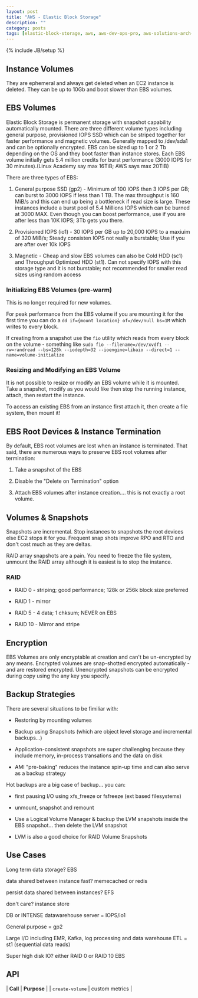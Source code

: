 ```yaml
---
layout: post
title: "AWS - Elastic Block Storage"
description: ""
category: posts
tags: [elastic-block-storage, aws, aws-dev-ops-pro, aws-solutions-arch-pro]
---
```

{% include JB/setup %}

## Instance Volumes

They are ephemeral and always get deleted when an EC2 instance is deleted. They can be up to 10Gb and boot slower than EBS volumes.

## EBS Volumes

Elastic Block Storage is permanent storage with snapshot capability automatically mounted. There are three different volume types including general purpose, provisioned IOPS SSD which can be striped together for faster performance and magnetic volumes. Generally mapped to /dev/sda1 and can be optionally encrypted. EBS can be sized up to 1 or 2 Tb depending on the OS and they boot faster than instance stores. Each EBS volume initially gets 5.4 million credits for burst performance (3000 IOPS for 30 minutes).(Linux Academy say max 16TiB; AWS says max 20TiB)

There are three types of EBS:

1. General purpose SSD (gp2) - Minimum of 100 IOPS then 3 IOPS per GB; can burst to 3000 IOPS if less than 1 TB. The max throughput is 160 MiB/s and this can end up being a bottleneck if read size is large. These instances include a burst pool of 5.4 Millions IOPS which can be burned at 3000 MAX. Even though you can boost performance, use if you are after less than 10K IOPS; 3Tb gets you there. 

2. Provisioned IOPS (io1) - 30 IOPS per GB up to 20,000 IOPS to a maxiuim of 320 MiB/s; Steady consisten IOPS not really a burstable; Use if you are after over 10k IOPS

3. Magnetic - Cheap and slow EBS volumes can also be Cold HDD (sc1) and Throughput Optimized HDD (st1). Can not specify IOPS with this storage type and it is not burstable; not recommended for smaller read sizes using random access

### Initializing EBS Volumes (pre-warm)

This is no longer required for new volumes.

For peak performance from the EBS volume if you are mounting it for the first time you can do a `dd if={mount location} of=/dev/null bs=1M` which writes to every block. 

If creating from a snapshot use the `fio` utility which reads from every block on the volume - something like `sudo fio --filename=/dev/xvdf1 --rw=randread --bs=128k --iodepth=32 --ioengine=libaio --direct=1 --name=volume-initialize`


### Resizing and Modifying an EBS Volume

It is not possible to resize or modify an EBS volume while it is mounted. Take a snapshot, modify as you would like then stop the running instance, attach, then restart the instance.

To access an existing EBS from an instance first attach it, then create a file system, then mount it!

## EBS Root Devices &amp; Instance Termination

By default, EBS root volumes are lost when an instance is terminated. That said, there are numerous ways to preserve EBS root volumes after termination:

1. Take a snapshot of the EBS

2. Disable the "Delete on Termination" option

3. Attach EBS volumes after instance creation.... this is not exactly a root volume.

## Volumes &amp; Snapshots

Snapshots are incremental. Stop instances to snapshots the root devices else EC2 stops it for you. Frequent snap shots improve RPO and RTO and don't cost much as they are deltas.

RAID array snapshots are a pain. You need to freeze the file system, unmount the RAID array although it is easiest is to stop the instance.

### RAID

- RAID 0 - striping; good performance; 128k or 256k block size preferred

- RAID 1 - mirror

- RAID 5 - 4 data; 1 chksum; NEVER on EBS

- RAID 10 - Mirror and stripe

## Encryption

EBS Volumes are only encryptable at creation and can't be un-encrypted by any means. Encrypted volumes are snap-shotted encrypted automatically - and are restored encrypted. Unencrypted snapshots can be encrypted during copy using the any key you specify.

## Backup Strategies

There are several situations to be fimiliar with:

- Restoring by mounting volumes

- Backup using Snapshots (which are object level storage and incremental backups...)

- Application-consistent snapshots are super challenging because they include memory, in-process transations and the data on disk

- AMI "pre-baking" reduces the instance spin-up time and can also serve as a backup strategy

Hot backups are a big case of backup... you can:

- first pausing I/O using xfs_freeze or fsfreeze (ext based filesystems)

- unmount, snapshot and remount

- Use a Logical Volume Manager & backup the LVM snapshots inside the EBS snapshot... then delete the LVM snapshot

- LVM is also a good choice for RAID Volume Snapshots

## Use Cases

Long term data storage? EBS

data shared between instance fast? memecached or redis

persist data shared between instances? EFS

don't care? instance store

DB or INTENSE datawarehouse server = IOPS/io1

General purpose = gp2

Large I/O including EMR, Kafka, log processing and data warehouse ETL = st1 (sequential data reads)

Super high disk IO? either RAID 0 or RAID 10 EBS

## API 

| **Call**  | **Purpose**  |
| `create-volume` | custom metrics | 
